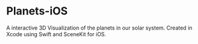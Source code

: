 # Planets-iOS

A interactive 3D Visualization of the planets in our solar system. Created in Xcode using Swift and SceneKit for iOS.
